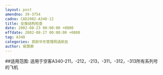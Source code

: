 ```yaml
---
layout: post
amendno: 39-3754
cadno: CAD2002-A340-12
title: 反推结构检查
date: 2002-08-23 00:00:00 +0800
effdate: 2002-08-27 00:00:00 +0800
tag: A340
categories: 民航华东管理局适航处
author: 侯慧卿
---
```


##适用范围:
适用于空客A340-211，-212，-213，-311，-312，-313所有系列号的飞机

